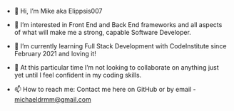 - 👋 Hi, I’m Mike aka Elippsis007

- 👀 I’m interested in Front End and Back End frameworks and all aspects of what will make me a strong, capable Software Developer.

- 🌱 I’m currently learning Full Stack Development with CodeInstitute since February 2021 and loving it!

- 💞️ At this particular time I’m not looking to collaborate on anything just yet until I feel confident in my coding skills.

- 📫 How to reach me: Contact me here on GitHub or by email - michaeldrmm@gmail.com

<!---
Elippsis007/Elippsis007 is a ✨ special ✨ repository because its `README.md` (this file) appears on your GitHub profile.
You can click the Preview link to take a look at your changes.
--->
